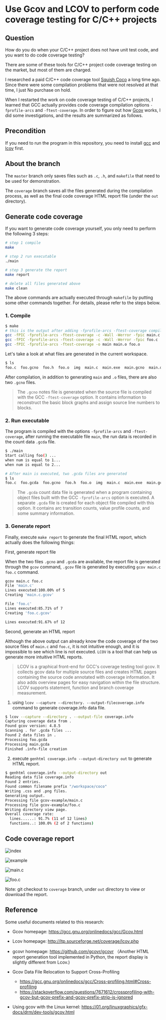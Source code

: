 # Use Gcov and LCOV to perform code coverage testing for C/C++ projects

## Question

How do you do when your C/C++ project does not have unit test code, and you want to do code coverage testing?

There are some of these tools for C/C++ project code coverage testing on the market, but most of them are charged.

I researched a paid C/C++ code coverage tool [Squish Coco](https://shenxianpeng.github.io/2019/05/squishcoco/) a long time ago. Since there were some compilation problems that were not resolved at that time, I just No purchase on hold.

When I restarted the work on code coverage testing of C/C++ projects, I learned that GCC actually provides code coverage compilation options `-fprofile-arcs` and `-ftest-coverage`. In order to figure out how [Gcov](https://gcc.gnu.org/onlinedocs/gcc/Gcov.html) works, I did some investigations, and the results are summarized as follows.


## Precondition

If you need to run the program in this repository, you need to install [gcc](https://gcc.gnu.org/install/index.html) and [lcov](http://ltp.sourceforge.net/coverage/lcov.php) first.

## About the branch

The `master` branch only saves files such as `.c`, `.h`, and `makefile` that need to be used for demonstration.

The `coverage` branch saves all the files generated during the compilation process, as well as the final code coverage HTML report file (under the `out` directory).

## Generate code coverage

If you want to generate code coverage yourself, you only need to perform the following 3 steps:

```bash
# step 1 compile
make

# step 2 run executable
./main

# step 3 generate the report
make report

# delete all files generated above
make clean
```

The above commands are actually executed through `makefile` by putting some other commands together. For details, please refer to the steps below.

### 1. Compile

```bash
$ make
# this is the output after adding -fprofile-arcs -ftest-coverage compilation options
gcc -fPIC -fprofile-arcs -ftest-coverage -c -Wall -Werror -fpic main.c
gcc -fPIC -fprofile-arcs -ftest-coverage -c -Wall -Werror -fpic foo.c
gcc -fPIC -fprofile-arcs -ftest-coverage -o main main.o foo.o
```

Let's take a look at what files are generated in the current workspace.

```bash
$ ls
foo.c  foo.gcno  foo.h  foo.o  img  main.c  main.exe  main.gcno  main.o  makefile  README.md  README-CN.md
```

After compilation, in addition to generating `main` and `.o` files, there are also two `.gcno` files.

> The `.gcno` notes file is generated when the source file is compiled with the GCC `-ftest-coverage` option. It contains information to reconstruct the basic block graphs and assign source line numbers to blocks.

### 2. Run executable

The program is compiled with the options `-fprofile-arcs` and `-ftest-coverage`, after running the executable file `main`, the run data is recorded in the count data `.gcda` file.

```bash
$ ./main
Start calling foo() ...
when num is equal to 1...
when num is equal to 2...

# After main is executed, two .gcda files are generated
$ ls
foo.c  foo.gcda  foo.gcno  foo.h  foo.o  img  main.c  main.exe  main.gcda  main.gcno  main.o  makefile  README.md  README-CN.md
```

> The `.gcda` count data file is generated when a program containing object files built with the GCC `-fprofile-arcs` option is executed. A separate `.gcda` file is created for each object file compiled with this option. It contains arc transition counts, value profile counts, and some summary information.

### 3. Generate report

Finally, execute `make report` to generate the final HTML report, which actually does the following things:

First, generate report file

When the two files `.gcno` and `.gcda` are available, the report file is generated through the `gcov` command, `.gcov` file is generated by executing `gcov main.c foo.c` command.

```bash
gcov main.c foo.c
File 'main.c'
Lines executed:100.00% of 5
Creating 'main.c.gcov'

File 'foo.c'
Lines executed:85.71% of 7
Creating 'foo.c.gcov'

Lines executed:91.67% of 12
```

Second, generate an HTML report

Although the above output can already know the code coverage of the two source files of `main.c` and `foo.c`, it is not intuitive enough, and it is impossible to see which line is not executed. `LCOV` is a tool that can help us generate more intuitive HTML reports.

> LCOV is a graphical front-end for GCC's coverage testing tool gcov. It collects gcov data for multiple source files and creates HTML pages containing the source code annotated with coverage information. It also adds overview pages for easy navigation within the file structure. LCOV supports statement, function and branch coverage measurement.

1. using `lcov --capture --directory. --output-filecoverage.info` command to generate coverage.info data file.

```bash
$ lcov --capture --directory . --output-file coverage.info
Capturing coverage data from .
Found gcov version: 4.8.5
Scanning . for .gcda files ...
Found 2 data files in .
Processing foo.gcda
Processing main.gcda
Finished .info-file creation
```

2. execute `genhtml coverage.info --output-directory out` to generate HTML report.

```bash
$ genhtml coverage.info --output-directory out
Reading data file coverage.info
Found 2 entries.
Found common filename prefix "/workspace/coco"
Writing .css and .png files.
Generating output.
Processing file gcov-example/main.c
Processing file gcov-example/foo.c
Writing directory view page.
Overall coverage rate:
  lines......: 91.7% (11 of 12 lines)
  functions..: 100.0% (2 of 2 functions)
```

## Code coverage report

![index](img/index.png)

![example](img/example.png)

![main.c](img/main.c.png)

![foo.c](img/foo.c.png)

Note: git checkout to `coverage` branch, under `out` directory to view or download the report.

## Reference

Some useful documents related to this research:

* Gcov homepage: https://gcc.gnu.org/onlinedocs/gcc/Gcov.html
* Lcov homepage: http://ltp.sourceforge.net/coverage/lcov.php

* gcovr homepage: https://github.com/gcovr/gcovr （Another HTML report generation tool implemented in Python, the report display is slightly different from Lcov.)

* Gcov Data File Relocation to Support Cross-Profiling
    * https://gcc.gnu.org/onlinedocs/gcc/Cross-profiling.html#Cross-profiling
    * https://stackoverflow.com/questions/7671612/crossprofiling-with-gcov-but-gcov-prefix-and-gcov-prefix-strip-is-ignored

* Using gcov with the Linux kernel: https://01.org/linuxgraphics/gfx-docs/drm/dev-tools/gcov.html
